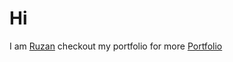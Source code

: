 # Hi 
I am [Ruzan](https://github.com/ruzzan) checkout my portfolio for more [Portfolio](https://ruzzan.github.io)